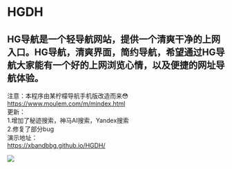 # HGDH
## HG导航是一个轻导航网站，提供一个清爽干净的上网入口。HG导航，清爽界面，简约导航，希望通过HG导航大家能有一个好的上网浏览心情，以及便捷的网址导航体验。
注意：本程序由某柠檬导航手机版改造而来😳
https://www.moulem.com/m/mindex.html
<br>
更新：
<br>
1.增加了秘迹搜索，神马AI搜索，Yandex搜索
<br>
2.修复了部分bug
<br>
演示地址：
<br>
https://xbandbbg.github.io/HGDH/

![](https://cdn.jsdelivr.net/gh/xbandbbg/CDN/picgo2/20210627114622.png)

